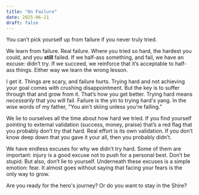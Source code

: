 ```yaml
---
title: "On Failure"
date: 2025-06-21
draft: false
---
```


You can’t pick yourself up from failure if you never truly tried.

We learn from failure. Real failure. Where you tried so hard, the
hardest you could, and you **still** failed. If we half-ass something,
and fail, we have an excuse: didn’t try. If we succeed, we reinforce
that it’s acceptable to half-ass things. Either way we learn the wrong
lesson.

I get it. Things are scary, and failure hurts. Trying hard and not
achieving your goal comes with crushing disappointment. But the key is
to suffer through that and grow from it. That’s how you get
better. Trying hard means _necessarily_ that you will fail. Failure is
the yin to trying hard's yang. In the wise words of my father, "You
ain't skiing unless you're falling."

We lie to ourselves all the time about how hard we tried. If you find
yourself pointing to external validation (success, money, praise)
that’s a red flag that you probably don’t try that hard. Real effort
is its own validation. If you don’t know deep down that you gave it
your all, then you probably didn’t.

We have endless excuses for why we didn’t try hard. Some of them are
important: injury is a good excuse not to push for a personal
best. Don’t be stupid. But also, don’t lie to yourself. Underneath
these excuses is a simple emotion: fear. It almost goes without saying
that facing your fears is the only way to grow.

Are you ready for the hero's journey? Or do you want to stay in the
Shire?
